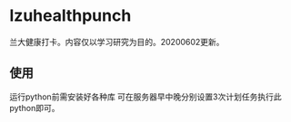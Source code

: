 # lzuhealthpunch
兰大健康打卡。内容仅以学习研究为目的。20200602更新。

## 使用
运行python前需安装好各种库
可在服务器早中晚分别设置3次计划任务执行此python即可。
